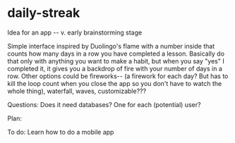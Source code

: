 # daily-streak

Idea for an app -- v. early brainstorming stage

Simple interface inspired by Duolingo's flame with a number inside that counts how many days in a row you have completed a lesson. Basically do that only with anything you want to make a habit, but when you say "yes" I completed it, it gives you a backdrop of fire with your number of days in a row. Other options could be fireworks-- (a firework for each day? But has to kill the loop count when you close the app so you don't have to watch the whole thing), waterfall, waves, customizable???

Questions:
Does it need databases? One for each (potential) user?


Plan:


To do:
Learn how to do a mobile app
